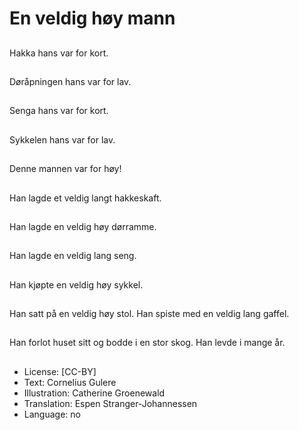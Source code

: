 # En veldig høy mann

##
Hakka hans var for kort.

##
Døråpningen hans var for lav.

##
Senga hans var for kort.

##
Sykkelen hans var for lav.

##
Denne mannen var for høy!

##
Han lagde et veldig langt hakkeskaft.

##
Han lagde en veldig høy dørramme.

##
Han lagde en veldig lang seng.

##
Han kjøpte en veldig høy sykkel.

##
Han satt på en veldig høy stol. Han spiste med en veldig lang gaffel.

##
Han forlot huset sitt og bodde i en stor skog. Han levde i mange år.

##
* License: [CC-BY]
* Text: Cornelius Gulere
* Illustration: Catherine Groenewald
* Translation: Espen Stranger-Johannessen
* Language: no
